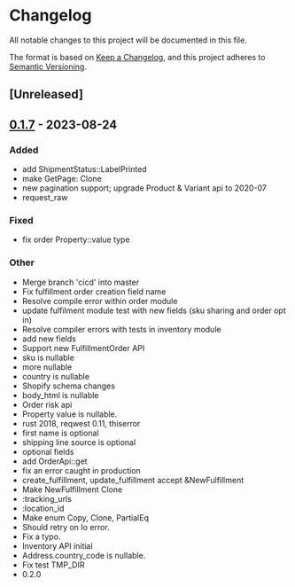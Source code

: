 # Changelog
All notable changes to this project will be documented in this file.

The format is based on [Keep a Changelog](https://keepachangelog.com/en/1.0.0/),
and this project adheres to [Semantic Versioning](https://semver.org/spec/v2.0.0.html).

## [Unreleased]

## [0.1.7](https://github.com/jearle10/shopify/compare/shopify-v0.1.6...shopify-v0.1.7) - 2023-08-24

### Added
- add ShipmentStatus::LabelPrinted
- make GetPage: Clone
- new pagination support; upgrade Product & Variant api to 2020-07
- request_raw

### Fixed
- fix order Property::value type

### Other
- Merge branch 'cicd' into master
- Fix fulfillment order creation field name
- Resolve compile error within order module
- update fulfilment module test with new fields (sku sharing and order opt in)
- Resolve compiler errors with tests in inventory module
- add new fields
- Support new FulfillmentOrder API
- sku is nullable
- more nullable
- country is nullable
- Shopify schema changes
- body_html is nullable
- Order risk api
- Property value is nullable.
- rust 2018, reqwest 0.11, thiserror
- first name is optional
- shipping line source is optional
- optional fields
- add OrderApi::get
- fix an error caught in production
- create_fulfillment, update_fulfillment accept &NewFulfillment
- Make NewFulfillment Clone
- :tracking_urls
- :location_id
- Make enum Copy, Clone, PartialEq
- Should retry on Io error.
- Fix a typo.
- Inventory API initial
- Address.country_code is nullable.
- Fix test TMP_DIR
- 0.2.0
